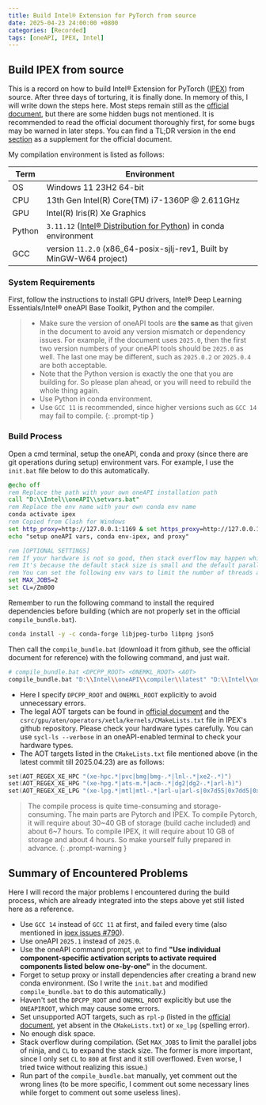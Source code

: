 ```yaml
---
title: Build Intel® Extension for PyTorch from source
date: 2025-04-23 24:00:00 +0800
categories: [Recorded]
tags: [oneAPI, IPEX, Intel]
---
```


## Build IPEX from source

This is a record on how to build Intel® Extension for PyTorch ([IPEX][ipex]) from source. After three days of torturing, it is finally done. In memory of this, I will write down the steps here. Most steps remain still as the [official document][build_ipex], but there are some hidden bugs not mentioned. It is recommended to read the official document thoroughly first, for some bugs may be warned in later steps. You can find a TL;DR version in the end [section](#summary-of-encountered-problems) as a supplement for the official document.

[ipex]: https://intel.github.io/intel-extension-for-pytorch/xpu/2.6.10+xpu/index.html
[build_ipex]: https://pytorch-extension.intel.com/installation?platform=gpu&version=v2.6.10%2Bxpu&os=windows&package=source

My compilation environment is listed as follows:

| Term   | Environment                                                            |
| ------ | ---------------------------------------------------------------------- |
| OS     | Windows 11 23H2 64-bit                                                 |
| CPU    | 13th Gen Intel(R) Core(TM) i7-1360P @ 2.611GHz                         |
| GPU    | Intel(R) Iris(R) Xe Graphics                                           |
| Python | `3.11.12` ([Intel® Distribution for Python][idp]) in conda environment |
| GCC    | version `11.2.0` (x86_64-posix-sjlj-rev1, Built by MinGW-W64 project)  |

### System Requirements

First, follow the instructions to install GPU drivers, Intel® Deep Learning Essentials/Intel® oneAPI Base Toolkit, Python and the compiler.

> - Make sure the version of oneAPI tools are **the same as** that given in the document to avoid any version mismatch or dependency issues. For example, if the document uses `2025.0`, then the first two version numbers of your oneAPI tools should be `2025.0` as well. The last one may be different, such as `2025.0.2` or `2025.0.4` are both acceptable.
> - Note that the Python version is exactly the one that you are building for. So please plan ahead, or you will need to rebuild the whole thing again.
> - Use Python in conda environment.
> - Use `GCC 11` is recommended, since higher versions such as `GCC 14` may fail to compile.
{: .prompt-tip }

[idp]: https://www.intel.com/content/www/us/en/developer/articles/technical/get-started-with-intel-distribution-for-python.html

### Build Process

Open a cmd terminal, setup the oneAPI, conda and proxy (since there are git operations during setup) environment vars. For example, I use the `init.bat` file below to do this automatically.

```bat
@echo off
rem Replace the path with your own oneAPI installation path
call "D:\\Intel\\oneAPI\\setvars.bat"
rem Replace the env name with your own conda env name
conda activate ipex
rem Copied from Clash for Windows
set http_proxy=http://127.0.0.1:1169 & set https_proxy=http://127.0.0.1:1169
echo "setup oneAPI vars, conda env-ipex, and proxy"

rem [OPTIONAL SETTINGS]
rem If your hardware is not so good, then stack overflow may happen while compiling pytorch.
rem It's because the default stack size is small and the default parallel compiling uses too many threads.
rem You can set the following env vars to limit the number of threads and memory usage.
set MAX_JOBS=2
set CL=/Zm800
```

Remember to run the following command to install the required dependencies before building (which are not properly set in the official `compile_bundle.bat`).

```bash
conda install -y -c conda-forge libjpeg-turbo libpng json5
```

Then call the `compile_bundle.bat` (download it from github, see the official document for reference) with the following command, and just wait.

```bash
# compile_bundle.bat <DPCPP_ROOT> <ONEMKL_ROOT> <AOT>
compile_bundle.bat "D:\\Intel\\oneAPI\\compiler\\latest" "D:\\Intel\\oneAPI\\mkl\\latest" "xe-lpg,mtl-u"
```

- Here I specify `DPCPP_ROOT` and `ONEMKL_ROOT` explicitly to avoid unnecessary errors.
- The legal AOT targets can be found in [official document][aot] and the `csrc/gpu/aten/operators/xetla/kernels/CMakeLists.txt` file in IPEX's github repository. Please check your hardware types carefully. You can use `sycl-ls --verbose` in an oneAPI-enabled terminal to check your hardware types.
- The AOT targets listed in the `CMakeLists.txt` file mentioned above (in the latest commit till 2025.04.23) are as follows:

```cpp
set(AOT_REGEX_XE_HPC "(xe-hpc.*|pvc|bmg|bmg-.*|lnl-.*|xe2-.*)")
set(AOT_REGEX_XE_HPG "(xe-hpg.*|ats-m.*|acm-.*|dg2|dg2-.*|arl-h)")
set(AOT_REGEX_XE_LPG "(xe-lpg.*|mtl|mtl-.*|arl-u|arl-s|0x7d55|0x7dd5|0x7d57|0x7dd7)")
```

> The compile process is quite time-consuming and storage-consuming. The main parts are Pytorch and IPEX. To compile Pytorch, it will require about 30~40 GB of storage (build cache included) and about 6~7 hours. To compile IPEX, it will require about 10 GB of storage and about 4 hours. So make yourself fully prepared in advance.
{: .prompt-warning }

[aot]: https://www.intel.com/content/www/us/en/docs/dpcpp-cpp-compiler/developer-guide-reference/2025-0/ahead-of-time-compilation.html

## Summary of Encountered Problems

Here I will record the major problems I encountered during the build process, which are already integrated into the steps above yet still listed here as a reference.

- Use `GCC 14` instead of `GCC 11` at first, and failed every time (also mentioned in [ipex issues #790][issue_790]).
- Use oneAPI `2025.1` instead of `2025.0`.
- Use the oneAPI command prompt, yet to find **"Use individual component-specific activation scripts to activate required components listed below one-by-one"** in the document.
- Forget to setup proxy or install dependencies after creating a brand new conda environment. (So I write the `init.bat` and modified `compile_bundle.bat` to do this automatically.)
- Haven't set the `DPCPP_ROOT` and `ONEMKL_ROOT` explicitly but use the `ONEAPIROOT`, which may cause some errors.
- Set unsupported AOT targets, such as `rpl-p` (listed in the [official document][aot], yet absent in the `CMakeLists.txt`) or `xe_lpg` (spelling error).
- No enough disk space.
- Stack overflow during compilation. (Set `MAX_JOBS` to limit the parallel jobs of ninja, and `CL` to expand the stack size. The former is more important, since I only set `CL` to `800` at first and it still overflowed. Even worse, I tried twice without realizing this issue.)
- Run part of the `compile_bundle.bat` manually, yet comment out the wrong lines (to be more specific, I comment out some necessary lines while forget to comment out some useless lines).

[issue_790]: https://github.com/intel/intel-extension-for-pytorch/issues/790
